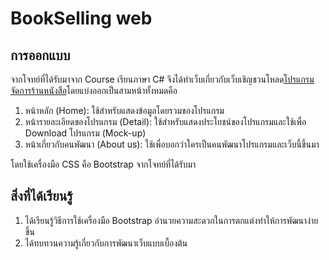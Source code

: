 # BookSelling web

## การออกแบบ

จากโจทย์ที่ได้รับมาจาก Course เรียนภาษา C# จึงได้ทำเว็บเกี่ยวกับเว็บเชิญชวนโหลด[โปรแกรมจัดการร้านหนังสือ](https://github.com/Phiraphat0123/bookStore_2)โดยแบ่งออกเป็นสามหน้าทั้งหมดคือ

1. หน้าหลัก (Home): ใช้สำหรับแสดงข้อมูลโดยรวมของโปรแกรม
2. หน้ารายละเอียดของโปรแกรม (Detail): ใช้สำหรับแสดงประโยชน์ของโปรแกรมและใช้เพื่อ Download โปรแกรม (Mock-up)
3. หน้าเกี่ยวกับคนพัฒนา (About us): ใช้เพื่อบอกว่าใครเป็นคนพัฒนาโปรแกรมและเว็บนี้ขึ้นมา

โดยใช้เครื่องมือ CSS คือ Bootstrap จากโจทย์ที่ได้รับมา

## สิ่งที่ได้เรียนรู้

1. ได้เรียนรู้วิธีการใช้เครื่องมือ Bootstrap อำนวยความสะดวกในการตกแต่งทำให้การพัฒนาง่ายขึ้น
2. ได้ทบทวนความรู้เกี่ยวกับการพัฒนาเว็บแบบเบื้องต้น